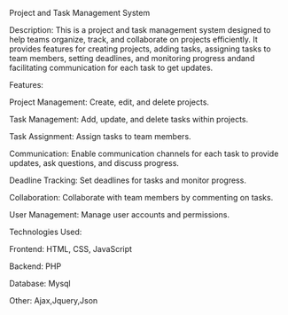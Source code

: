 Project and Task Management System

Description:
This is a project and task management system designed to help teams organize, track, and collaborate on projects efficiently. It provides features for 
creating projects, adding tasks, assigning tasks to team members, setting deadlines, and monitoring progress andand 
facilitating communication for each task to get updates.


Features:

Project Management: Create, edit, and delete projects.

Task Management: Add, update, and delete tasks within projects.

Task Assignment: Assign tasks to team members.

Communication: Enable communication channels for each task to provide updates, ask questions, and discuss progress.

Deadline Tracking: Set deadlines for tasks and monitor progress.

Collaboration: Collaborate with team members by commenting on tasks.

User Management: Manage user accounts and permissions.


Technologies Used:

Frontend: HTML, CSS, JavaScript

Backend: PHP

Database: Mysql

Other: Ajax,Jquery,Json
